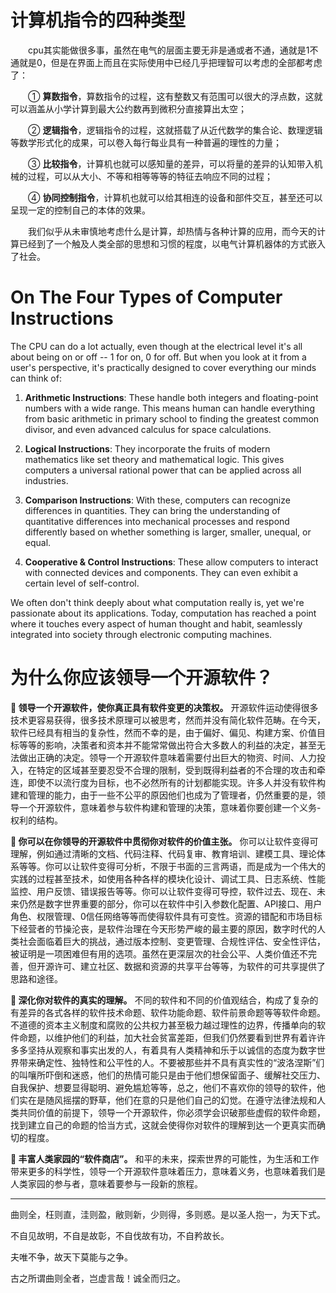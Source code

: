 计算机指令的四种类型
======================

　　cpu其实能做很多事，虽然在电气的层面主要无非是通或者不通，通就是1不通就是0，但是在界面上而且在实际使用中已经几乎把理智可以考虑的全部都考虑了：
  
　　① **算数指令**，算数指令的过程，这有整数又有范围可以很大的浮点数，这就可以涵盖从小学计算到最大公约数再到微积分直接算出太空；
  
　　② **逻辑指令**，逻辑指令的过程，这就搭载了从近代数学的集合论、数理逻辑等数学形式化的成果，可以卷入每行每业具有一种普遍的理性的力量；
  
　　③ **比较指令**，计算机也就可以感知量的差异，可以将量的差异的认知带入机械的过程，可以从大小、不等和相等等等的特征去响应不同的过程；
  
　　④ **协同控制指令**，计算机也就可以给其相连的设备和部件交互，甚至还可以呈现一定的控制自己的本体的效果。
  
　　我们似乎从未审慎地考虑什么是计算，却热情与各种计算的应用，而今天的计算已经到了一个触及人类全部的思想和习惯的程度，以电气计算机器体的方式嵌入了社会。

On The Four Types of Computer Instructions
==========================================

The CPU can do a lot actually, even though at the electrical level it's all about being on or off -- 1 for on, 0 for off. But when you look at it from a user's perspective, it's practically designed to cover everything our minds can think of:

1. **Arithmetic Instructions**: These handle both integers and floating-point numbers with a wide range. This means human can handle everything from basic arithmetic in primary school to finding the greatest common divisor, and even advanced calculus for space calculations.

2. **Logical Instructions**: They incorporate the fruits of modern mathematics like set theory and mathematical logic. This gives computers a universal rational power that can be applied across all industries.

3. **Comparison Instructions**: With these, computers can recognize differences in quantities. They can bring the understanding of quantitative differences into mechanical processes and respond differently based on whether something is larger, smaller, unequal, or equal.

4. **Cooperative & Control Instructions**: These allow computers to interact with connected devices and components. They can even exhibit a certain level of self-control.

We often don't think deeply about what computation really is, yet we're passionate about its applications. Today, computation has reached a point where it touches every aspect of human thought and habit, seamlessly integrated into society through electronic computing machines.

为什么你应该领导一个开源软件？
=============================

**📄 领导一个开源软件，使你真正具有软件变更的决策权。** 开源软件运动使得很多技术更容易获得，很多技术原理可以被思考，然而并没有简化软件范畴。在今天，软件已经具有相当的复杂性，然而不幸的是，由于偏好、偏见、构建方案、价值目标等等的影响，决策者和资本并不能常常做出符合大多数人的利益的决定，甚至无法做出正确的决定。领导一个开源软件意味着需要付出巨大的物资、时间、人力投入，在特定的区域甚至要忍受不合理的限制，受到既得利益者的不合理的攻击和牵连，即使不以流行度为目标，也不必然所有的计划都能实现。许多人并没有软件构建和管理的能力，由于一些不公平的原因他们也成为了管理者，仍然重要的是，领导一个开源软件，意味着参与软件构建和管理的决策，意味着你要创建一个义务-权利的结构。

**📄 你可以在你领导的开源软件中贯彻你对软件的价值主张。** 你可以让软件变得可理解，例如通过清晰的文档、代码注释、代码复审、教育培训、建模工具、理论体系等等。你可以让软件变得可分析，不限于书面的三言两语，而是成为一个伟大的实践的过程甚至技术，如使用各种各样的模块化设计、调试工具、日志系统、性能监控、用户反馈、错误报告等等。你可以让软件变得可导控，软件过去、现在、未来仍然是数字世界重要的部分，你可以在软件中引入参数化配置、API接口、用户角色、权限管理、0信任网络等等而使得软件具有可变性。资源的错配和市场目标下经营者的节操沦丧，是软件治理在今天形势严峻的最主要的原因，数字时代的人类社会面临着巨大的挑战，通过版本控制、变更管理、合规性评估、安全性评估，被证明是一项困难但有用的选项。虽然在更深层次的社会公平、人类价值还不完善，但开源许可、建立社区、数据和资源的共享平台等等，为软件的可共享提供了思路和途径。

**📄 深化你对软件的真实的理解。** 不同的软件和不同的价值观结合，构成了复杂的有差异的各式各样的软件技术命题、软件功能命题、软件前景命题等等软件命题。不道德的资本主义制度和腐败的公共权力甚至极力越过理性的边界，传播单向的软件命题，以维护他们的利益，加大社会贫富差距，但我们仍然要看到世界有着许许多多坚持从观察和事实出发的人，有着具有人类精神和乐于以诚信的态度为数字世界带来确定性、独特性和公平性的人。不要被那些并不具有真实性的“波洛涅斯”们的叫嚷所吓倒和迷惑，他们的热情可能只是由于他们想保留面子、缓解社交压力、自我保护、想要显得聪明、避免尴尬等等，总之，他们不喜欢你的领导的软件，他们实在是随风摇摆的野草，他们在意的只是他们自己的幻觉。在遵守法律法规和人类共同价值的前提下，领导一个开源软件，你必须学会识破那些虚假的软件命题，找到建立自己的命题的恰当方式，这就会使得你对软件的理解到达一个更真实而确切的程度。

**📄 丰富人类家园的“软件商店”。** 和平的未来，探索世界的可能性，为生活和工作带来更多的科学性，领导一个开源软件意味着压力，意味着义务，也意味着我们是人类家园的参与者，意味着要参与一段新的旅程。


-------------------------

曲则全，枉则直，洼则盈，敝则新，少则得，多则惑。是以圣人抱一，为天下式。

不自见故明，不自是故彰，不自伐故有功，不自矜故长。

夫唯不争，故天下莫能与之争。

古之所谓曲则全者，岂虚言哉！诚全而归之。
